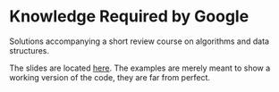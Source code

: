 Knowledge Required by Google
============================

Solutions accompanying a short review course on algorithms and data structures.

The slides are located [here](https://docs.google.com/presentation/d/1PT8rqsZnfxWDQX1SLPesjsm5zDqqHOSYR2166_AB3Cg/edit?usp=sharing). The examples are merely meant to show a working version of the code, they are far from perfect.
